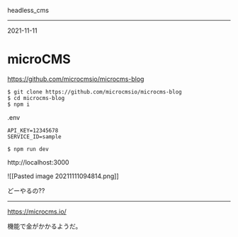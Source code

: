 headless_cms

---
2021-11-11

# microCMS

https://github.com/microcmsio/microcms-blog

```shell
$ git clone https://github.com/microcmsio/microcms-blog
$ cd microcms-blog
$ npm i
```

.env

```shell
API_KEY=12345678
SERVICE_ID=sample
```

```shell
$ npm run dev
```

http://localhost:3000

![[Pasted image 20211111094814.png]]

どーやるの??

---

https://microcms.io/

機能で金がかかるようだ。



